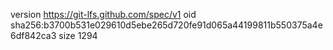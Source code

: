 version https://git-lfs.github.com/spec/v1
oid sha256:b3700b531e029610d5ebe265d720fe91d065a44199811b550375a4e6df842ca3
size 1294
